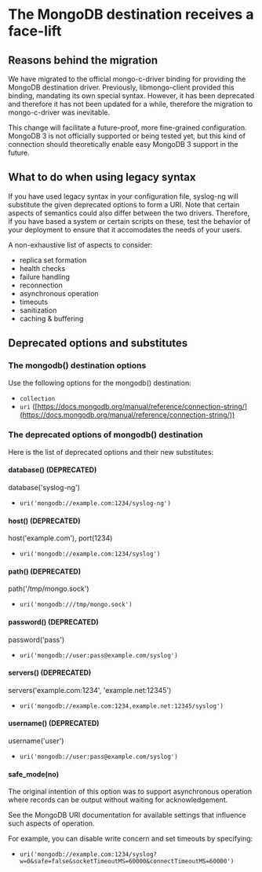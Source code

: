 # The MongoDB destination receives a face-lift

## Reasons behind the migration

We have migrated to the official mongo-c-driver binding for providing the MongoDB destination driver.
Previously, libmongo-client provided this binding, mandating its own special syntax. However, it has been deprecated and therefore it has not been updated for a while, therefore the migration to mongo-c-driver was inevitable.

This change will facilitate a future-proof, more fine-grained configuration.
MongoDB 3 is not officially supported or being tested yet, but this kind of connection should theoretically enable easy MongoDB 3 support in the future.

## What to do when using legacy syntax

If you have used legacy syntax in your configuration file, syslog-ng will substitute the given deprecated options to form a URI.
Note that certain aspects of semantics could also differ between the two drivers. Therefore, if you have based a system or certain scripts on these, test the behavior of your deployment to ensure that it accomodates the needs of your users.

A non-exhaustive list of aspects to consider:

* replica set formation
* health checks
* failure handling
* reconnection
* asynchronous operation
* timeouts
* sanitization
* caching & buffering

## Deprecated options and substitutes

### The mongodb() destination options

Use the following options for the mongodb() destination:

* `collection`
* `uri`
  ([https://docs.mongodb.org/manual/reference/connection-string/](https://docs.mongodb.org/manual/reference/connection-string/))

### The deprecated options of mongodb() destination 

Here is the list of deprecated options and their new substitutes:

#### database() (DEPRECATED)
database('syslog-ng')

* `uri('mongodb://example.com:1234/syslog-ng')`

#### host() (DEPRECATED)
host('example.com'), port(1234)

* `uri('mongodb://example.com:1234/syslog')`

#### path() (DEPRECATED)
path('/tmp/mongo.sock')

* `uri('mongodb:///tmp/mongo.sock')`

#### password() (DEPRECATED)
password('pass')

* `uri('mongodb://user:pass@example.com/syslog')`

#### servers() (DEPRECATED)
servers('example.com:1234', 'example.net:12345')

* `uri('mongodb://example.com:1234,example.net:12345/syslog')`

#### username() (DEPRECATED)
username('user')

* `uri('mongodb://user:pass@example.com/syslog')`

#### safe_mode(no)

The original intention of this option was to support asynchronous operation where records can be output without waiting for acknowledgement.

See the MongoDB URI documentation for available settings that influence such aspects of operation.

For example, you can disable write concern and set timeouts by specifying:

* `uri('mongodb://example.com:1234/syslog?w=0&safe=false&socketTimeoutMS=60000&connectTimeoutMS=60000')`
